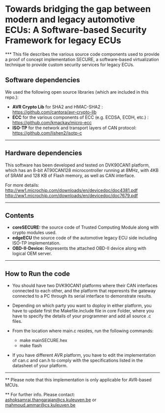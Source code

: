 # Towards bridging the gap between modern and legacy automotive ECUs: A Software-based Security Framework for legacy ECUs

*** This file describes the various source code components used to provide a proof of concept implementation SECURE, a software-based virtualization technique to provide custom security services for legacy ECUs.

## Software dependencies 
We used the following open source libraries (which are included in this repo.):

- **AVR Crypto Lib** for SHA2 and HMAC-SHA2 : https://github.com/cantora/avr-crypto-lib
- **ECC** for the various components of ECC (e.g. ECDSA, ECDH, etc.) : https://github.com/kmackay/micro-ecc
- **ISO-TP** for the network and transport layers of CAN protocol: https://github.com/lishen2/isotp-c 

****************************************

## Hardware dependencies

This software has been developed and tested on DVK90CAN1 platform, which has an 8-bit AT90CAN128 microcontroller running at 8MHz, with 4KB of SRAM and 128 KB of Flash memory, as well as CAN interface. 

For more details:
http://ww1.microchip.com/downloads/en/devicedoc/doc4381.pdf
http://ww1.microchip.com/downloads/en/devicedoc/doc7679.pdf


****************************************

## Contents

- **coreSECURE:** the source code of Trusted Computing Module along with crypto modules used.
- **edgeECU** the source code of the automotive legacy ECU side including ISO-TP implementation.
- **OBD-II-Device:** Represents the attached OBD-II device along with logical OEM server.


****************************************
 
## How to Run the code

- You should have two DVK90CAN1 platforms where their CAN interfaces connected to each other, and the platform that reperesnts the gateway connected to a PC through its serial interface to demonstrate results.
- Depending on which party you want to doploy in either platform, you have to update first the Makefile.include file in core Folder, where you have to specify the details of your programmer and add all source .c files.
- From the location where main.c resides, run the following commands:
	 - make mainSECURE.hex
	 - make flash

- If you have different AVR platform, you have to edit the implementation of can.c and can.h to comply with the specifications listed in the datasheet of your platform.
 
***************************************

** Please note that this implementation is only applicable for AVR-based MCUs.

** For further info. Please contact: ashoksamraj.thangarajan@cs.kuleuven.be or mahmoud.ammar@cs.kuleuven.be








